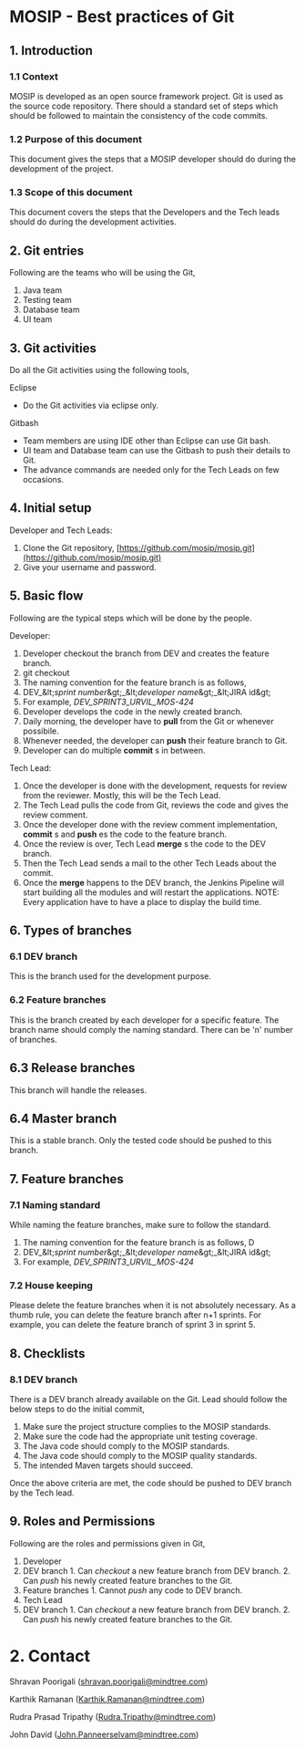# MOSIP - Best practices of Git 

## 1. Introduction
  ### 1.1 Context

MOSIP is developed as an open source framework project. Git is used as the source code repository. There should a standard set of steps which should be followed to maintain the consistency of the code commits.

 ### 1.2 Purpose of this document

This document gives the steps that a MOSIP developer should do during the development of the project.

  ### 1.3 Scope of this document

This document covers the steps that the Developers and the Tech leads should do during the development activities.

## 2. Git entries

Following are the teams who will be using the Git,

1. Java team
2. Testing team
3. Database team
4. UI team

## 3. Git activities

Do all the Git activities using the following tools,

Eclipse

- Do the Git activities via eclipse only.

Gitbash

- Team members are using IDE other than Eclipse can use Git bash.
- UI team and Database team can use the Gitbash to push their details to Git.
- The advance commands are needed only for the Tech Leads on few occasions.

## 4. Initial setup

Developer and Tech Leads:

1. Clone the Git repository, [https://github.com/mosip/mosip.git](https://github.com/mosip/mosip.git)
2. Give your username and password.

## 5. Basic flow

Following are the typical steps which will be done by the people.

Developer:

1. Developer checkout the branch from DEV and creates the feature branch.
  1. git checkout
2. The naming convention for the feature branch is as follows,
  1. DEV\_\&lt;_sprint number_\&gt;\_\&lt;_developer name_\&gt;\_\&lt;JIRA id\&gt;
  2. For example, _DEV\_SPRINT3\_URVIL\_MOS-424_
3. Developer develops the code in the newly created branch.
4. Daily morning, the developer have to **pull** from the Git or whenever possibile.
5. Whenever needed, the developer can **push** their feature branch to Git.
6. Developer can do multiple **commit** s in between.

Tech Lead:

1. Once the developer is done with the development, requests for review from the reviewer. Mostly, this will be the Tech Lead.
2. The Tech Lead pulls the code from Git, reviews the code and gives the review comment.
3. Once the developer done with the review comment implementation, **commit** s and **push** es the code to the feature branch.
4. Once the review is over, Tech Lead **merge** s the code to the DEV branch.
5. Then the Tech Lead sends a mail to the other Tech Leads about the commit.
6. Once the **merge** happens to the DEV branch, the Jenkins Pipeline will start building all the modules and will restart the applications. NOTE: Every application have to have a place to display the build time.

## 6. Types of branches
### 6.1 DEV branch

This is the branch used for the development purpose.

### 6.2 Feature branches

This is the branch created by each developer for a specific feature. The branch name should comply the naming standard. There can be &#39;n&#39; number of branches.

## 6.3 Release branches

This branch will handle the releases.

## 6.4 Master branch

This is a stable branch. Only the tested code should be pushed to this branch.

## 7. Feature branches
  ### 7.1 Naming standard

While naming the feature branches, make sure to follow the standard.

1. The naming convention for the feature branch is as follows, D
  1. DEV\_\&lt;_sprint number_\&gt;\_\&lt;_developer name_\&gt;\_\&lt;JIRA id\&gt;
  2. For example, _DEV\_SPRINT3\_URVIL\_MOS-424_

### 7.2 House keeping

Please delete the feature branches when it is not absolutely necessary. As a thumb rule, you can delete the feature branch after n+1 sprints. For example, you can delete the feature branch of sprint 3 in sprint 5.

## 8. Checklists

### 8.1 DEV branch

There is a DEV branch already available on the Git. Lead should follow the below steps to do the initial commit,

1. Make sure the project structure complies to the MOSIP standards.
2. Make sure the code had the appropriate unit testing coverage.
3. The Java code should comply to the MOSIP standards.
4. The Java code should comply to the MOSIP quality standards.
5. The intended Maven targets should succeed.

Once the above criteria are met, the code should be pushed to DEV branch by the Tech lead.

## 9. Roles and Permissions

Following are the roles and permissions given in Git,

1. Developer
  1. DEV branch
    1. Can _checkout_ a new feature branch from DEV branch.
    2. Can _push_ his newly created feature branches to the Git.
  2. Feature branches
    1. Cannot _push_ any code to DEV branch.
2. Tech Lead
  1. DEV branch
    1. Can _checkout_ a new feature branch from DEV branch.
    2. Can _push_ his newly created feature branches to the Git.


# 2. Contact

Shravan Poorigali ([shravan.poorigali@mindtree.com](mailto:shravan.poorigali@mindtree.com))

Karthik Ramanan (Karthik.Ramanan@mindtree.com)

Rudra Prasad Tripathy (Rudra.Tripathy@mindtree.com)

John David (John.Panneerselvam@mindtree.com)
